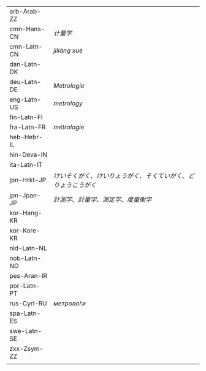 | | |
|-|-|
| arb-Arab-ZZ |  |
| cmn-Hans-CN | _计量学_ |
| cmn-Latn-CN | _jìliáng xué_ |
| dan-Latn-DK |  |
| deu-Latn-DE | _Metrologie_ |
| eng-Latn-US | _metrology_ |
| fin-Latn-FI |  |
| fra-Latn-FR | _métrologie_ |
| heb-Hebr-IL |  |
| hin-Deva-IN |  |
| ita-Latn-IT |  |
| jpn-Hrkt-JP | _けいそくがく_、_けいりょうがく_、_そくていがく_、_どりょうこうがく_ |
| jpn-Jpan-JP | _計測学_、_計量学_、_測定学_、_度量衡学_ |
| kor-Hang-KR |  |
| kor-Kore-KR |  |
| nld-Latn-NL |  |
| nob-Latn-NO |  |
| pes-Aran-IR |  |
| por-Latn-PT |  |
| rus-Cyrl-RU | _метроло́ги_ |
| spa-Latn-ES |  |
| swe-Latn-SE |  |
| zxx-Zsym-ZZ |  |
|  |  |